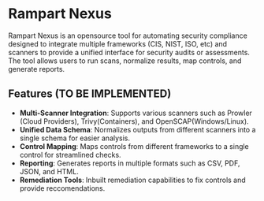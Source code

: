 # Rampart Nexus

Rampart Nexus is an opensource tool for automating security compliance designed to integrate multiple frameworks (CIS, NIST, ISO, etc) and scanners to provide a unified interface for security audits or assessments. The tool allows users to run scans, normalize results, map controls, and generate reports.

## Features (TO BE IMPLEMENTED)

- **Multi-Scanner Integration**: Supports various scanners such as Prowler (Cloud Providers), Trivy(Containers), and OpenSCAP(Windows/Linux).
- **Unified Data Schema**: Normalizes outputs from different scanners into a single schema for easier analysis.
- **Control Mapping**: Maps controls from different frameworks to a single control for streamlined checks.
- **Reporting**: Generates reports in multiple formats such as CSV, PDF, JSON, and HTML.
- **Remediation Tools**: Inbuilt remediation capabilities to fix controls and provide reccomendations.

